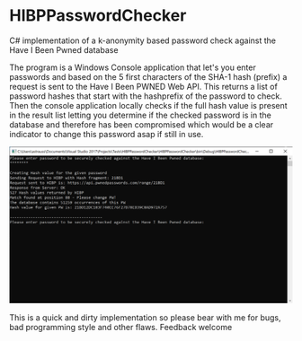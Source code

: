 # HIBPPasswordChecker
C# implementation of a k-anonymity based password check against the Have I Been Pwned database

The program is a Windows Console application that let's you enter passwords and based on the 5 first characters of the SHA-1 hash (prefix)
a request is sent to the Have I Been PWNED Web API. This returns a list of password hashes that start with the hashprefix of the password to check.
Then the console application locally checks if the full hash value is present in the result list letting you determine if the checked password
is in the database and therefore has been compromised which would be a clear indicator to change this password asap if still in use.

![Alt text](/HIBPPasswordChecker_screen.png?raw=true "Screenshot")

This is a quick and dirty implementation so please bear with me for bugs, bad programming style and other flaws. Feedback welcome
